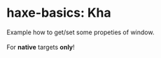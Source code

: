 haxe-basics: Kha
=========================

Example how to get/set some propeties of window.
<br/>
<br/>
For **native** targets **only**!
